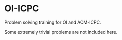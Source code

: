 # OI-ICPC
Problem solving training for OI and ACM-ICPC.

Some extremely trivial problems are not included here.
